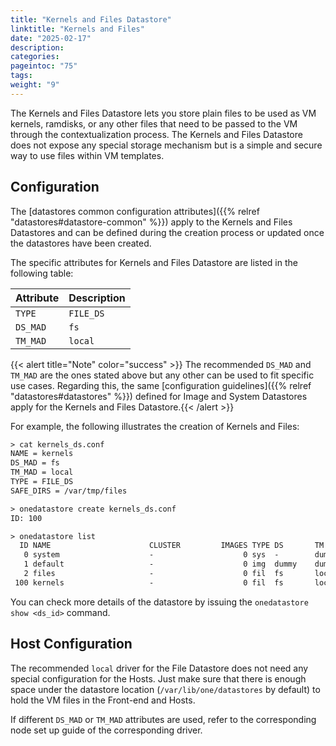 ```yaml
---
title: "Kernels and Files Datastore"
linktitle: "Kernels and Files"
date: "2025-02-17"
description:
categories:
pageintoc: "75"
tags:
weight: "9"
---
```


<a id="file-ds"></a>

<!--# The Kernels & Files Datastore -->

The Kernels and Files Datastore lets you store plain files to be used as VM kernels, ramdisks, or any other files that need to be passed to the VM through the contextualization process. The Kernels and Files Datastore does not expose any special storage mechanism but is a simple and secure way to use files within VM templates.

## Configuration

The [datastores common configuration attributes]({{% relref "datastores#datastore-common" %}}) apply to the Kernels and Files Datastores and can be defined during the creation process or updated once the datastores have been created.

The specific attributes for Kernels and Files Datastore are listed in the following table:

| Attribute   | Description   |
|-------------|---------------|
| `TYPE`      | `FILE_DS`     |
| `DS_MAD`    | `fs`          |
| `TM_MAD`    | `local`       |

{{< alert title="Note" color="success" >}}
The recommended `DS_MAD` and `TM_MAD` are the ones stated above but any other can be used to fit specific use cases. Regarding this, the same [configuration guidelines]({{% relref "datastores#datastores" %}}) defined for Image and System Datastores apply for the Kernels and Files Datastore.{{< /alert >}} 

For example, the following illustrates the creation of Kernels and Files:

```default
> cat kernels_ds.conf
NAME = kernels
DS_MAD = fs
TM_MAD = local
TYPE = FILE_DS
SAFE_DIRS = /var/tmp/files

> onedatastore create kernels_ds.conf
ID: 100

> onedatastore list
  ID NAME                      CLUSTER         IMAGES TYPE DS       TM
   0 system                    -                    0 sys  -        dummy
   1 default                   -                    0 img  dummy    dummy
   2 files                     -                    0 fil  fs       local
 100 kernels                   -                    0 fil  fs       local
```

You can check more details of the datastore by issuing the `onedatastore show <ds_id>` command.

## Host Configuration

The recommended `local` driver for the File Datastore does not need any special configuration for the Hosts. Just make sure that there is enough space under the datastore location (`/var/lib/one/datastores` by default) to hold the VM files in the Front-end and Hosts.

If different `DS_MAD` or `TM_MAD` attributes are used, refer to the corresponding node set up guide of the corresponding driver.
